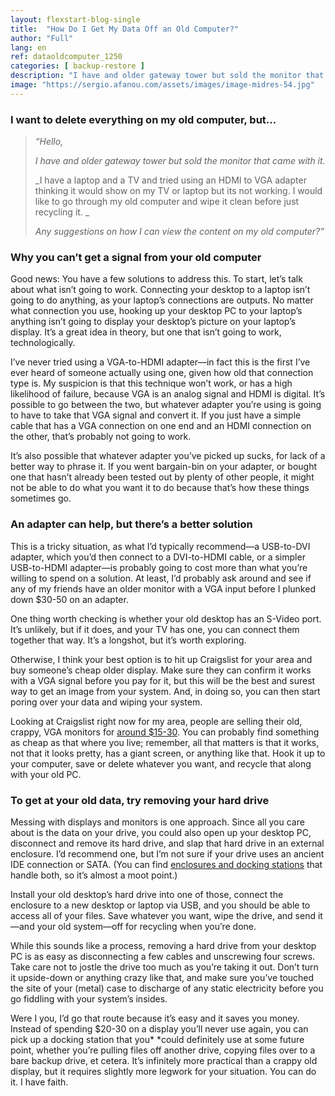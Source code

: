 ```yaml
---
layout: flexstart-blog-single
title:  "How Do I Get My Data Off an Old Computer?"
author: "Full"
lang: en
ref: dataoldcomputer_1250
categories: [ backup-restore ]
description: "I have and older gateway tower but sold the monitor that came with it. I have a laptop and a TV and tried using an HDMI to VGA adapter thinking it would show on my TV or laptop but its not working. I would like to go through my old computer and wipe it clean before just recycling it. Any suggestions on how I can view the content on my old computer?"
image: "https://sergio.afanou.com/assets/images/image-midres-54.jpg"
---
```


### I want to delete everything on my old computer, but...

> _“Hello,_
>
> _I have and older gateway tower but sold the monitor that came with it._
>
> _I have a laptop and a TV and tried using an HDMI to VGA adapter thinking it would show on my TV or laptop but its not working. I would like to go through my old computer and wipe it clean before just recycling it. _
>
> _Any suggestions on how I can view the content on my old computer?”_

### Why you can’t get a signal from your old computer

Good news: You have a few solutions to address this. To start, let’s talk about what isn’t going to work. Connecting your desktop to a laptop isn’t going to do anything, as your laptop’s connections are outputs. No matter what connection you use, hooking up your desktop PC to your laptop’s anything isn’t going to display your desktop’s picture on your laptop’s display. It’s a great idea in theory, but one that isn’t going to work, technologically.

I’ve never tried using a VGA-to-HDMI adapter—in fact this is the first I’ve ever heard of someone actually using one, given how old that connection type is. My suspicion is that this technique won’t work, or has a high likelihood of failure, because VGA is an analog signal and HDMI is digital. It’s possible to go between the two, but whatever adapter you’re using is going to have to take that VGA signal and convert it. If you just have a simple cable that has a VGA connection on one end and an HDMI connection on the other, that’s probably not going to work.

It’s also possible that whatever adapter you’ve picked up sucks, for lack of a better way to phrase it. If you went bargain-bin on your adapter, or bought one that hasn’t already been tested out by plenty of other people, it might not be able to do what you want it to do because that’s how these things sometimes go.

### An adapter can help, but there’s a better solution

This is a tricky situation, as what I’d typically recommend—a USB-to-DVI adapter, which you’d then connect to a DVI-to-HDMI cable, or a simpler USB-to-HDMI adapter—is probably going to cost more than what you’re willing to spend on a solution. At least, I’d probably ask around and see if any of my friends have an older monitor with a VGA input before I plunked down $30-50 on an adapter.

One thing worth checking is whether your old desktop has an S-Video port. It’s unlikely, but if it does, and your TV has one, you can connect them together that way. It’s a longshot, but it’s worth exploring.

Otherwise, I think your best option is to hit up Craigslist for your area and buy someone’s cheap older display. Make sure they can confirm it works with a VGA signal before you pay for it, but this will be the best and surest way to get an image from your system. And, in doing so, you can then start poring over your data and wiping your system.

Looking at Craigslist right now for my area, people are selling their old, crappy, VGA monitors for [around $15-30](https://sfbay.craigslist.org/search/sss?sort=priceasc&query=vga%20monitor). You can probably find something as cheap as that where you live; remember, all that matters is that it works, not that it looks pretty, has a giant screen, or anything like that. Hook it up to your computer, save or delete whatever you want, and recycle that along with your old PC.

### To get at your old data, try removing your hard drive

Messing with displays and monitors is one approach. Since all you care about is the data on your drive, you could also open up your desktop PC, disconnect and remove its hard drive, and slap that hard drive in an external enclosure. I’d recommend one, but I’m not sure if your drive uses an ancient IDE connection or SATA. (You can find [enclosures and docking stations](https://smile.amazon.com/Hard-Drive-Enclosures-IDE-SATA-Accessories/s?ascsubtag=a89e1e536a491c5460cdb2be1a334d3a64329204&rh=n%3A160354011%2Cp_n_feature_keywords_browse-bin%3A5871549011&sa-no-redirect=1&tag=lifehackeramzn-20) that handle both, so it’s almost a moot point.)

Install your old desktop’s hard drive into one of those, connect the enclosure to a new desktop or laptop via USB, and you should be able to access all of your files. Save whatever you want, wipe the drive, and send it—and your old system—off for recycling when you’re done.

While this sounds like a process, removing a hard drive from your desktop PC is as easy as disconnecting a few cables and unscrewing four screws. Take care not to jostle the drive too much as you’re taking it out. Don’t turn it upside-down or anything crazy like that, and make sure you’ve touched the site of your (metal) case to discharge of any static electricity before you go fiddling with your system’s insides.

Were I you, I’d go that route because it’s easy and it saves you money. Instead of spending $20-30 on a display you’ll never use again, you can pick up a docking station that you\* \*could definitely use at some future point, whether you’re pulling files off another drive, copying files over to a bare backup drive, et cetera. It’s infinitely more practical than a crappy old display, but it requires slightly more legwork for your situation. You can do it. I have faith.
